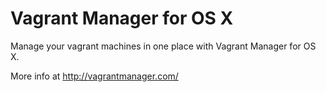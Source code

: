 # Vagrant Manager for OS X

Manage your vagrant machines in one place with Vagrant Manager for OS X.

More info at http://vagrantmanager.com/
